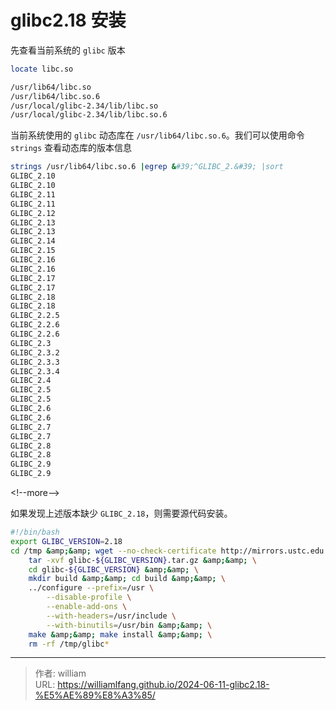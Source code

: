 # glibc2.18 安装


先查看当前系统的 `glibc` 版本

```bash
locate libc.so                                                                                                                                                                               [16:20:29]

/usr/lib64/libc.so
/usr/lib64/libc.so.6
/usr/local/glibc-2.34/lib/libc.so
/usr/local/glibc-2.34/lib/libc.so.6
```

当前系统使用的 `glibc` 动态库在 `/usr/lib64/libc.so.6`。我们可以使用命令 `strings` 查看动态库的版本信息

```bash
strings /usr/lib64/libc.so.6 |egrep &#39;^GLIBC_2.&#39; |sort                                                                                                                                        [16:19:55]
GLIBC_2.10
GLIBC_2.10
GLIBC_2.11
GLIBC_2.11
GLIBC_2.12
GLIBC_2.13
GLIBC_2.13
GLIBC_2.14
GLIBC_2.15
GLIBC_2.16
GLIBC_2.16
GLIBC_2.17
GLIBC_2.17
GLIBC_2.18
GLIBC_2.18
GLIBC_2.2.5
GLIBC_2.2.6
GLIBC_2.2.6
GLIBC_2.3
GLIBC_2.3.2
GLIBC_2.3.3
GLIBC_2.3.4
GLIBC_2.4
GLIBC_2.5
GLIBC_2.5
GLIBC_2.6
GLIBC_2.6
GLIBC_2.7
GLIBC_2.7
GLIBC_2.8
GLIBC_2.8
GLIBC_2.9
GLIBC_2.9
```

&lt;!--more--&gt;

如果发现上述版本缺少 `GLIBC_2.18`，则需要源代码安装。

```bash
#!/bin/bash
export GLIBC_VERSION=2.18
cd /tmp &amp;&amp; wget --no-check-certificate http://mirrors.ustc.edu.cn/gnu/libc/glibc-${GLIBC_VERSION}.tar.gz &amp;&amp; \
    tar -xvf glibc-${GLIBC_VERSION}.tar.gz &amp;&amp; \
    cd glibc-${GLIBC_VERSION} &amp;&amp; \
    mkdir build &amp;&amp; cd build &amp;&amp; \
    ../configure --prefix=/usr \
        --disable-profile \
        --enable-add-ons \
        --with-headers=/usr/include \
        --with-binutils=/usr/bin &amp;&amp; \
    make &amp;&amp; make install &amp;&amp; \
    rm -rf /tmp/glibc*
```



---

> 作者: william  
> URL: https://williamlfang.github.io/2024-06-11-glibc2.18-%E5%AE%89%E8%A3%85/  

